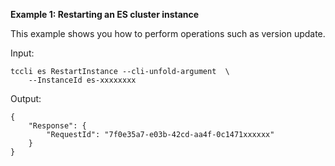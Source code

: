 **Example 1: Restarting an ES cluster instance**

This example shows you how to perform operations such as version update.

Input: 

```
tccli es RestartInstance --cli-unfold-argument  \
    --InstanceId es-xxxxxxxx
```

Output: 
```
{
    "Response": {
        "RequestId": "7f0e35a7-e03b-42cd-aa4f-0c1471xxxxxx"
    }
}
```

